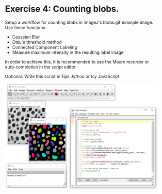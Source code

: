 # Exercise 4: Counting blobs.

Setup a workflow for counting blobs in ImageJ's blobs.gif example image.
Use these functions:
* Gaussian Blur
* Otsu's threshold method
* Connected Component Labeling
* Measure maximum intensity in the resulting label image

In order to achieve this, it is recommended to use the Macro recorder or auto-completion in the script editor.

Optional: Write this script in Fijis Jython or Icy JavaScript

![Image](images/count_blobs.png)